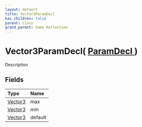```yaml
---
layout: default
title: Vector3ParamDecl
has_children: false
parent: Class
grand_parent: Game Reflection
---
```

# Vector3ParamDecl( [ ParamDecl ](/docs/game-reflection/classes/param_decl) )
Description 

## Fields

| Type | Name |
|:-------------|:--------------|
| [Vector3](/docs/game-reflection/classes/vector3) | max |
| [Vector3](/docs/game-reflection/classes/vector3) | min |
| [Vector3](/docs/game-reflection/classes/vector3) | default |


